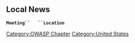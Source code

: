 ## Local News

**`Meeting``   ``Location`**

[Category:OWASP Chapter](Category:OWASP_Chapter "wikilink")
[Category:United States](Category:United_States "wikilink")